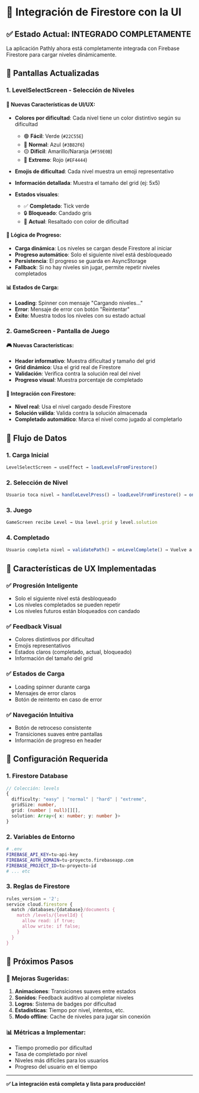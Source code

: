 # 🔄 Integración de Firestore con la UI

## ✅ Estado Actual: INTEGRADO COMPLETAMENTE

La aplicación Pathly ahora está completamente integrada con Firebase Firestore para cargar niveles dinámicamente.

## 📱 Pantallas Actualizadas

### 1. **LevelSelectScreen** - Selección de Niveles

#### 🎨 **Nuevas Características de UI/UX:**

- **Colores por dificultad**: Cada nivel tiene un color distintivo según su dificultad
  - 🟢 **Fácil**: Verde (`#22C55E`)
  - 🔵 **Normal**: Azul (`#3B82F6`) 
  - 🟡 **Difícil**: Amarillo/Naranja (`#F59E0B`)
  - 🔴 **Extremo**: Rojo (`#EF4444`)

- **Emojis de dificultad**: Cada nivel muestra un emoji representativo
- **Información detallada**: Muestra el tamaño del grid (ej: 5x5)
- **Estados visuales**:
  - ✅ **Completado**: Tick verde
  - 🔒 **Bloqueado**: Candado gris
  - 🎯 **Actual**: Resaltado con color de dificultad

#### 🔄 **Lógica de Progreso:**

- **Carga dinámica**: Los niveles se cargan desde Firestore al iniciar
- **Progreso automático**: Solo el siguiente nivel está desbloqueado
- **Persistencia**: El progreso se guarda en AsyncStorage
- **Fallback**: Si no hay niveles sin jugar, permite repetir niveles completados

#### 📊 **Estados de Carga:**

- **Loading**: Spinner con mensaje "Cargando niveles..."
- **Error**: Mensaje de error con botón "Reintentar"
- **Éxito**: Muestra todos los niveles con su estado actual

### 2. **GameScreen** - Pantalla de Juego

#### 🎮 **Nuevas Características:**

- **Header informativo**: Muestra dificultad y tamaño del grid
- **Grid dinámico**: Usa el grid real de Firestore
- **Validación**: Verifica contra la solución real del nivel
- **Progreso visual**: Muestra porcentaje de completado

#### 🔧 **Integración con Firestore:**

- **Nivel real**: Usa el nivel cargado desde Firestore
- **Solución válida**: Valida contra la solución almacenada
- **Completado automático**: Marca el nivel como jugado al completarlo

## 🔄 Flujo de Datos

### 1. **Carga Inicial**
```typescript
LevelSelectScreen → useEffect → loadLevelsFromFirestore()
```

### 2. **Selección de Nivel**
```typescript
Usuario toca nivel → handleLevelPress() → loadLevelFromFirestore() → onLevelSelect()
```

### 3. **Juego**
```typescript
GameScreen recibe Level → Usa level.grid y level.solution
```

### 4. **Completado**
```typescript
Usuario completa nivel → validatePath() → onLevelComplete() → Vuelve a LevelSelectScreen
```

## 🎯 Características de UX Implementadas

### ✅ **Progresión Inteligente**
- Solo el siguiente nivel está desbloqueado
- Los niveles completados se pueden repetir
- Los niveles futuros están bloqueados con candado

### ✅ **Feedback Visual**
- Colores distintivos por dificultad
- Emojis representativos
- Estados claros (completado, actual, bloqueado)
- Información del tamaño del grid

### ✅ **Estados de Carga**
- Loading spinner durante carga
- Mensajes de error claros
- Botón de reintento en caso de error

### ✅ **Navegación Intuitiva**
- Botón de retroceso consistente
- Transiciones suaves entre pantallas
- Información de progreso en header

## 🔧 Configuración Requerida

### 1. **Firestore Database**
```typescript
// Colección: levels
{
  difficulty: "easy" | "normal" | "hard" | "extreme",
  gridSize: number,
  grid: (number | null)[][],
  solution: Array<{ x: number; y: number }>
}
```

### 2. **Variables de Entorno**
```bash
# .env
FIREBASE_API_KEY=tu-api-key
FIREBASE_AUTH_DOMAIN=tu-proyecto.firebaseapp.com
FIREBASE_PROJECT_ID=tu-proyecto-id
# ... etc
```

### 3. **Reglas de Firestore**
```javascript
rules_version = '2';
service cloud.firestore {
  match /databases/{database}/documents {
    match /levels/{levelId} {
      allow read: if true;
      allow write: if false;
    }
  }
}
```

## 🚀 Próximos Pasos

### 🔄 **Mejoras Sugeridas:**

1. **Animaciones**: Transiciones suaves entre estados
2. **Sonidos**: Feedback auditivo al completar niveles
3. **Logros**: Sistema de badges por dificultad
4. **Estadísticas**: Tiempo por nivel, intentos, etc.
5. **Modo offline**: Cache de niveles para jugar sin conexión

### 📊 **Métricas a Implementar:**

- Tiempo promedio por dificultad
- Tasa de completado por nivel
- Niveles más difíciles para los usuarios
- Progreso del usuario en el tiempo

---

**✅ La integración está completa y lista para producción!** 
